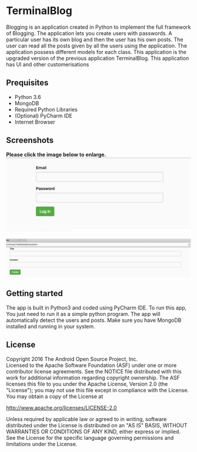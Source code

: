 # TerminalBlog
Blogging is an application created in Python to implement the full framework of Blogging. The application
lets you create users with passwords. A particular user has its own blog and then the user has his own posts.
The user can read all the posts given by all the users using the application. The application possess different 
models for each class. This application is the upgraded version of the previous application TerminalBlog. This 
application has UI and other customerisations

## Prequisites
* Python 3.6
* MongoDB
* Required Python Libraries
* (Optional) PyCharm IDE
* Internet Browser

## Screenshots

**Please click the image below to enlarge.**
<img src="https://github.com/Shubhraaaj/Blogging/blob/master/signin.jpg"> 
<br>
<br>
<img src="https://github.com/Shubhraaaj/Blogging/blob/master/post.jpg"> 

## Getting started
The app is built in Python3 and coded using PyCharm IDE. To run this app, You just need to 
run it as a simple python program. The app will automatically detect the users and posts. Make 
sure you have MongoDB installed and running in your system.

## License
<p> Copyright 2016 The Android Open Source Project, Inc.<br>
Licensed to the Apache Software Foundation (ASF) under one or more contributor license agreements. 
See the NOTICE file distributed with this work for additional information regarding copyright ownership. 
The ASF licenses this file to you under the Apache License, Version 2.0 (the "License"); 
you may not use this file except in compliance with the License. You may obtain a copy of the License at<br>

http://www.apache.org/licenses/LICENSE-2.0 <br>

Unless required by applicable law or agreed to in writing, software distributed under the License is distributed on an "AS IS" BASIS, 
WITHOUT WARRANTIES OR CONDITIONS OF ANY KIND, either express or implied. See the License for the specific language governing permissions 
and limitations under the License.<p>
